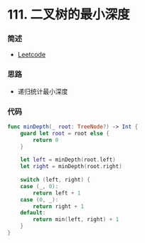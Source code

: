 # 111. 二叉树的最小深度


### 简述

- [Leetcode](https://leetcode-cn.com/problems/minimum-depth-of-binary-tree/)

### 思路

- 递归统计最小深度

### 代码

```swift
func minDepth(_ root: TreeNode?) -> Int {
    guard let root = root else {
        return 0
    }
    
    let left = minDepth(root.left)
    let right = minDepth(root.right)
    
    switch (left, right) {
    case (_, 0):
        return left + 1
    case (0, _):
        return right + 1
    default:
        return min(left, right) + 1
    }
}
```